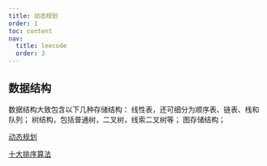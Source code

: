 ```yaml
---
title: 动态规划
order: 1
toc: content
nav:
  title: leecode
  order: 3
---
```


## 数据结构

数据结构大致包含以下几种存储结构：
线性表，还可细分为顺序表、链表、栈和队列；
树结构，包括普通树，二叉树，线索二叉树等；
图存储结构；

[动态规划](https://zhuanlan.zhihu.com/p/93857890)

[十大排序算法](https://www.runoob.com/w3cnote/ten-sorting-algorithm.html)
